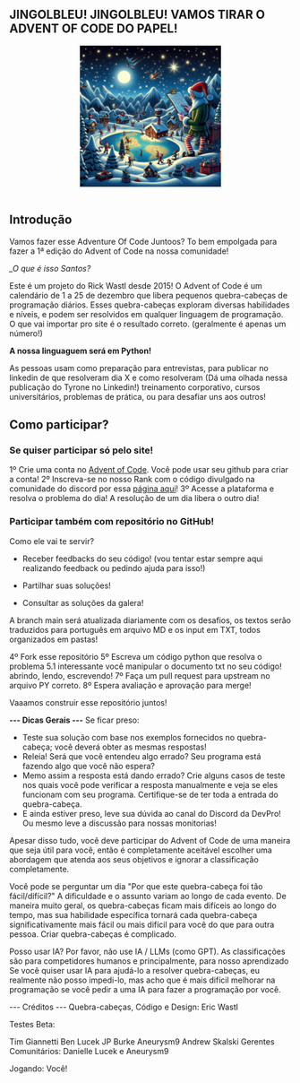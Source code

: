 ## JINGOLBLEU! JINGOLBLEU! VAMOS TIRAR O ADVENT OF CODE DO PAPEL!


<div align="center">
    <img width="50%" title="ByBing" src="./imgs/README.jpeg" align="center"/>
</div>

<br>

## Introdução
Vamos fazer esse Adventure Of Code Juntoos? 
To bem empolgada para fazer a 1ª edição do Advent of Code na nossa comunidade! 

*_O que é isso Santos?*

Este é um projeto do Rick Wastl desde 2015! 
O Advent of Code é um calendário de 1 a 25 de dezembro que libera pequenos quebra-cabeças de programação diários. Esses quebra-cabeças exploram diversas habilidades e níveis, e podem ser resolvidos em qualquer linguagem de programação. O que vai importar pro site é o resultado correto. (geralmente é apenas um número!)

**A nossa linguaguem será em Python!**

As pessoas usam como preparação para entrevistas, para publicar no linkedin de que resolveram dia X e como resolveram (Dá uma olhada nessa publicação do Tyrone no Linkedin!) treinamento corporativo, cursos universitários, problemas de prática, ou para desafiar uns aos outros! 

## Como participar?

### Se quiser participar só pelo site!

1º Crie uma conta no [Advent of Code](https://adventofcode.com/). Você pode usar seu github para criar a conta!
2º Inscreva-se no nosso Rank com o código divulgado na comunidade do discord por essa [página aqui](https://adventofcode.com/2023/leaderboard/private)!
3º Acesse a plataforma e resolva o problema do dia! A resolução de um dia libera o outro dia!

### Participar também com repositório no GitHub!
Como ele vai te servir?

* Receber feedbacks do seu código! (vou tentar estar sempre aqui realizando feedback ou pedindo ajuda para isso!)

* Partilhar suas soluções!

* Consultar as soluções da galera!

A branch main será atualizada diariamente com os desafios, os textos serão traduzidos para português em arquivo MD e os input em TXT, todos organizados em pastas!

4º Fork esse repositório
5º Escreva um código python que resolva o problema
    5.1 interessante você manipular o documento txt no seu código! abrindo, lendo, escrevendo!
7º Faça um pull request para upstream no arquivo PY correto.
8º Espera avaliação e aprovação para merge!

Vaaamos construir esse repositório juntos!

**--- Dicas Gerais ---**
Se ficar preso:
-  Teste sua solução com base nos exemplos fornecidos no quebra-cabeça; você deverá obter as mesmas respostas!
- Releia! Será que você entendeu algo errado? Seu programa está fazendo algo que você não espera? 
- Memo assim a resposta está dando errado? Crie alguns casos de teste nos quais você pode verificar a resposta manualmente e veja se eles funcionam com seu programa. Certifique-se de ter toda a entrada do quebra-cabeça. 
- E ainda estiver preso, leve sua dúvida ao canal do Discord da DevPro! Ou mesmo leve a discussão para nossas monitorias! 


Apesar disso tudo, você deve participar do Advent of Code de uma maneira que seja útil para você, então é completamente aceitável escolher uma abordagem que atenda aos seus objetivos e ignorar a classificação completamente.

Você pode se perguntar um dia "Por que este quebra-cabeça foi tão fácil/difícil?" A dificuldade e o assunto variam ao longo de cada evento. De maneira muito geral, os quebra-cabeças ficam mais difíceis ao longo do tempo, mas sua habilidade específica tornará cada quebra-cabeça significativamente mais fácil ou mais difícil para você do que para outra pessoa. Criar quebra-cabeças é complicado.


Posso usar IA? Por favor, não use IA / LLMs (como GPT). As classificações são para competidores humanos e principalmente, para nosso aprendizado Se você quiser usar IA para ajudá-lo a resolver quebra-cabeças, eu realmente não posso impedi-lo, mas acho que é mais difícil melhorar na programação se você pedir a uma IA para fazer a programação por você.

--- Créditos ---
Quebra-cabeças, Código e Design: Eric Wastl

Testes Beta:

Tim Giannetti
Ben Lucek
JP Burke
Aneurysm9
Andrew Skalski
Gerentes Comunitários: Danielle Lucek e Aneurysm9

Jogando: Você!